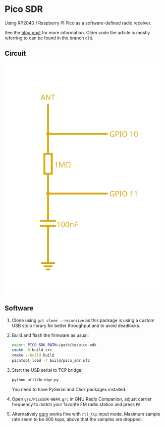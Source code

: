 # Pico SDR

Using RP2040 / Raspberry Pi Pico as a software-defined radio receiver.

See the [blog post](https://blog.porucha.net/2024/pico-sdr/) for more information. Older code the article is mostly referring to can be found in the branch `old`.

## Circuit

![](circuit.svg)

## Software

1. Clone using `git clone --recursive` as this package is using a custom USB
   stdio library for better throughput and to avoid deadlocks.

2. Build and flash the firmware as usual:

   ```bash
   export PICO_SDK_PATH=/path/to/pico-sdk
   cmake -B build src
   cmake --build build
   picotool load -f build/pico_sdr.uf2
   ```

3. Start the USB serial to TCP bridge:

   ```bash
   python util/bridge.py
   ```

   You need to have PySerial and Click packages installed.

4. Open `grc/PicoSDR-WBFM.grc` in GNU Radio Companion, adjust carrier frequency to match your favorite FM radio station and press `F6`.

5. Alternatively [gqrx](https://www.gqrx.dk/) works fine with `rtl_tcp` input mode. Maximum sample rate seem to be 400 ksps, above that the samples are dropped.
